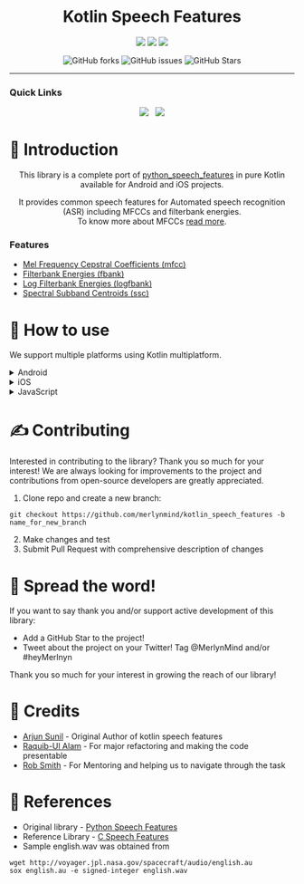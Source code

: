 <div align='center'>

<h1 align="center">
Kotlin Speech Features
</h1>


<img src="https://img.shields.io/badge/Kotlin-1.7.10-blue?style=for-the-badge&logo=kotlin"></img> <img src="https://img.shields.io/badge/license-MIT-chlorine?style=for-the-badge"></img>  <a href="https://jitpack.io/#merlynmind/kotlin_speech_features"><img src="https://img.shields.io/jitpack/version/com.github.MerlynMind/kotlin_speech_features?style=for-the-badge"></img></a>



![GitHub forks](https://img.shields.io/github/forks/MerlynMind/kotlin_speech_features?style=for-the-badge)
![GitHub issues](https://img.shields.io/github/issues/MerlynMind/kotlin_speech_features?style=for-the-badge)
![GitHub Stars](https://img.shields.io/github/stars/MerlynMind/kotlin_speech_features?style=for-the-badge)


<!-- <img style="background-color: white;" src="https://assets.website-files.com/627028e6193b2d840a066eab/627028e6193b2d86cd066ee0_MM%20Logo.svg" loading="lazy" > -->

---

<h3 align="left">Quick Links</h3>


<a href="https://merlyn.org"><img src="https://img.shields.io/badge/home-ff7300?style=for-the-badge"></a>	&nbsp;
<a href="https://merlynmind.github.io/kotlin_speech_features/"><img src="https://img.shields.io/badge/Docs-2196F3?style=for-the-badge"></a>

</div>



# 📒 Introduction
<p align="center">
This library is a complete port of <a href="https://github.com/jameslyons/python_speech_features"> python_speech_features</a> in pure Kotlin available for Android and iOS projects. </p>
<p align="center">
It provides common speech features for Automated speech recognition (ASR) including MFCCs and filterbank energies.
<br>To know more about MFCCs <a href="http://www.practicalcryptography.com/miscellaneous/machine-learning/guide-mel-frequency-cepstral-coefficients-mfccs/">read more</a>.

### Features

- [Mel Frequency Cepstral Coefficients (mfcc)](https://merlynmind.github.io/kotlin_speech_features/-kotlin%20-speech%20-features/org.merlyn.kotlinspeechfeatures/-speech-features/mfcc.html)
- [Filterbank Energies (fbank)](https://merlynmind.github.io/kotlin_speech_features/-kotlin%20-speech%20-features/org.merlyn.kotlinspeechfeatures/-speech-features/fbank.html)
- [Log Filterbank Energies (logfbank)](https://merlynmind.github.io/kotlin_speech_features/-kotlin%20-speech%20-features/org.merlyn.kotlinspeechfeatures/-speech-features/logfbank.html)
- [Spectral Subband Centroids (ssc)](https://merlynmind.github.io/kotlin_speech_features/-kotlin%20-speech%20-features/org.merlyn.kotlinspeechfeatures/-speech-features/ssc.html)

</p>


# 🙋 How to use

We support multiple platforms using Kotlin multiplatform.

<details>
<summary> Android </summary>

## Integration
Add jitpack.io to your project's repositories:

```gradle
allProjects {
  repositories {
    google()
    maven { url 'https://jitpack.io' }
  }
}
```

Add the dependency:

```gradle
dependencies {
    implementation "com.github.MerlynMind:kotlin_speech_features:${version}"
}
```


## Example implementation

A sample app is included in this repo to help understand the implementation.

1. Convert your audio signal in the form of a float array. (A demo provided in the sample app)
2. Initialize speech features
	```kotlin
	private val speechFeatures = SpeechFeatures()
	```
3. Perform any of the 4 operations:
	```kotlin
	val result = speechFeatures.mfcc(MathUtils.normalize(wav), nFilt = 64)
	val result = speechFeatures.fbank(MathUtils.normalize(wav), nFilt = 64)
	val result = speechFeatures.logfbank(MathUtils.normalize(wav), nFilt = 64)
	val result = speechFeatures.ssc(MathUtils.normalize(wav), nFilt = 64)
	```
4. The result will contain metrices with the expected features. Pass in these features for further processes (e.g. classification, speech recognition).

  ---
</details>

<details>
	<summary> iOS </summary>


## Integration

1. In XCode, go to `File > Add Packages...`
2. Paste in the URL of this repo in the search box
3. Select the package found
4. Click `Add Package` button


## Example implementation

A sample app is included in this repo to help understand the implementation.

1. Convert your audio signal in the form of an `KotlinIntArray` and normalize it.
   ```swift
   import KotlinSpeechFeatures

   let signal = [Int](1...1000) // Example signal
   let normalized = MathUtils.Companion.init().normalize(sig: toKotlinIntArray(arr: signal))

   func toKotlinIntArray(arr: [Int]) -> KotlinIntArray {
       let result = KotlinIntArray(size: Int32(arr.capacity))
       for i in 0...(arr.count-1) {
           result.set(index: Int32(i), value: Int32(arr[i]))
       }
       return result
   }
   ```
2. Initialize speech features
   ```swift
   let speechFeatures = SpeechFeatures()
   ```
3. Perform any of the 4 operations:
   ```swift
   let result = speechFeatures.mfcc(signal: normalized, sampleRate: 16000, winLen: 0.025, winStep: 0.01, numCep: 13, nFilt: 64, nfft: 512, lowFreq: 0, highFreq: ni;, preemph: 0.97, ceplifter: 22, appendEnergy: true, winFunc: nil)
   let result = speechFeatures.fbank(signal: normalized, sampleRate: 16000, winLen: 0.025, winStep: 0.01, nFilt: 64, nfft: 512, lowFreq: 0, highFreq: nil, preemph: 0.97, winFunc: nil)
   let result = speechFeatures.logfbank(signal: normalized, sampleRate: 16000, winLen: 0.025, winStep: 0.01, nFilt: 64, nfft: 512, lowFreq: 0, highFreq: nil, preemph: 0.97, winFunc: nil)
   let result = speechFeatures.ssc(signal: normalized, sampleRate: 16000, winLen: 0.025, winStep: 0.01, nFilt: 64, nfft: 512, lowFreq: 0, highFreq: nil, preemph: 0.97, winFunc: nil)
   ```
4. The result will contain metrices with the expected features. Pass in these features for further processes (e.g. classification, speech recognition).

</details>

<details>
	<summary> JavaScript </summary>

  ```
  Coming soon...
  ```

</details>




# ✍️ Contributing
Interested in contributing to the library? Thank you so much for your interest!
We are always looking for improvements to the project and contributions from open-source developers are greatly appreciated.

1. Clone repo and create a new branch:
```
git checkout https://github.com/merlynmind/kotlin_speech_features -b name_for_new_branch
```
2. Make changes and test
3. Submit Pull Request with comprehensive description of changes

# 🌟 Spread the word!
If you want to say thank you and/or support active development of this library:

- Add a GitHub Star to the project!
- Tweet about the project on your Twitter!
Tag @MerlynMind and/or #heyMerlnyn

Thank you so much for your interest in growing the reach of our library!


# 🧡 Credits
- [Arjun Sunil](https://github.com/arjun921) - Original Author of kotlin speech features
- [Raquib-Ul Alam](https://github.com/alamkanak) - For major refactoring and making the code presentable
- [Rob Smith](https://github.com/robmsmt) - For Mentoring and helping us to navigate through the task

# 📝 References

- Original library - [Python Speech Features](https://github.com/jameslyons/python_speech_features)
- Reference Library - [C Speech Features](https://github.com/Cwiiis/c_speech_features)
- Sample english.wav was obtained from
```
wget http://voyager.jpl.nasa.gov/spacecraft/audio/english.au
sox english.au -e signed-integer english.wav
```
